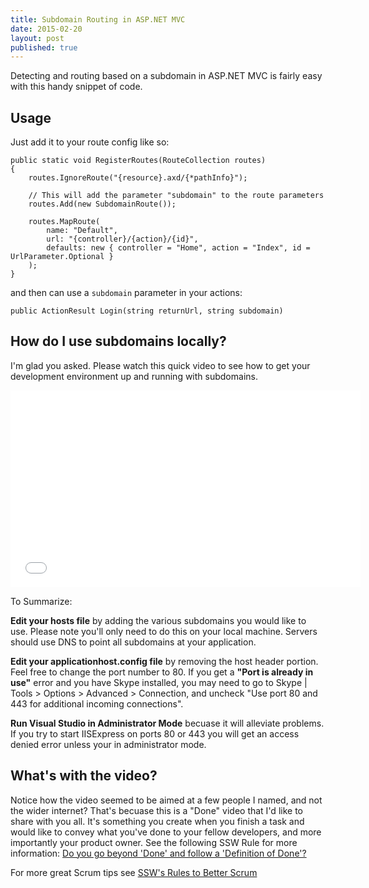 ```yaml
---
title: Subdomain Routing in ASP.NET MVC
date: 2015-02-20
layout: post
published: true
---
```


Detecting and routing based on a subdomain in ASP.NET MVC is fairly easy with this handy snippet of code.

<script src="https://gist.github.com/bjcull/6d1156df428447caf43d.js"></script>

## Usage

Just add it to your route config like so:

    public static void RegisterRoutes(RouteCollection routes)
    {
        routes.IgnoreRoute("{resource}.axd/{*pathInfo}");

        // This will add the parameter "subdomain" to the route parameters
        routes.Add(new SubdomainRoute());

        routes.MapRoute(
            name: "Default",
            url: "{controller}/{action}/{id}",
            defaults: new { controller = "Home", action = "Index", id = UrlParameter.Optional }
        );
    }

and then can use a `subdomain` parameter in your actions:

    public ActionResult Login(string returnUrl, string subdomain)

## How do I use subdomains locally?

I'm glad you asked. Please watch this quick video to see how to get your development environment up and running with subdomains.

<iframe width="560" height="315" src="//www.youtube.com/embed/dMFOo0__rm0" frameborder="0" allowfullscreen="allowfullscreen">&nbsp;</iframe>

To Summarize:

**Edit your hosts file** by adding the various subdomains you would like to use. Please note you'll only need to do this on your local machine. Servers should use DNS to point all subdomains at your application.

**Edit your applicationhost.config file** by removing the host header portion. Feel free to change the port number to 80. If you get a **"Port is already in use"** error and you have Skype installed, you may need to go to Skype | Tools > Options > Advanced > Connection, and uncheck "Use port 80 and 443 for additional incoming connections".

**Run Visual Studio in Administrator Mode** becuase it will alleviate problems. If you try to start IISExpress on ports 80 or 443 you will get an access denied error unless your in administrator mode.

## What's with the video?

Notice how the video seemed to be aimed at a few people I named, and not the wider internet? That's becuase this is a "Done" video that I'd like to share with you all. It's something you create when you finish a task and would like to convey what you've done to your fellow developers, and more importantly your product owner. See the following SSW Rule for more information: [Do you go beyond 'Done' and follow a 'Definition of Done'?](http://rules.ssw.com.au/Management/RulesToSuccessfulProjects/Pages/Done-DefinitionOfDone.aspx)

For more great Scrum tips see [SSW's Rules to Better Scrum](http://rules.ssw.com.au/Management/RulesToBetterScrumUsingTFS/Pages/Default.aspx)